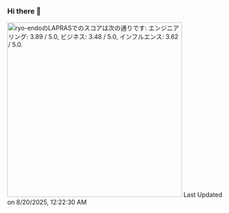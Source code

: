 ### Hi there 👋

<!--START_SECTION:lapras-card-->
<p ><a href="https://lapras.com/public/ryo-endo" target="_blank" rel="noopener noreferrer"><img alt="ryo-endoのLAPRASでのスコアは次の通りです: エンジニアリング: 3.89 / 5.0, ビジネス: 3.48 / 5.0, インフルエンス: 3.62 / 5.0." src="https://lapras-card-generator.vercel.app/api/svg?e=3.89&b=3.48&i=3.62&b1=%23020E27&b2=%230E5593&i1=%23030E21&i2=%231688BF&l=ja" width="400" ></a>  
Last Updated on 8/20/2025, 12:22:30 AM</p>
<!--END_SECTION:lapras-card-->
